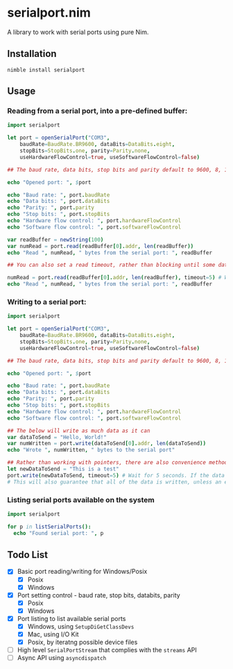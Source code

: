 # serialport.nim

A library to work with serial ports using pure Nim.

## Installation

```
nimble install serialport
```

## Usage

### Reading from a serial port, into a pre-defined buffer:

```nim
import serialport

let port = openSerialPort("COM3",
    baudRate=BaudRate.BR9600, dataBits=DataBits.eight,
    stopBits=StopBits.one, parity=Parity.none,
    useHardwareFlowControl=true, useSoftwareFlowControl=false)

## The baud rate, data bits, stop bits and parity default to 9600, 8, 1 and none - in that order

echo "Opened port: ", $port

echo "Baud rate: ", port.baudRate
echo "Data bits: ", port.dataBits
echo "Parity: ", port.parity
echo "Stop bits: ", port.stopBits
echo "Hardware flow control: ", port.hardwareFlowControl
echo "Software flow control: ", port.softwareFlowControl

var readBuffer = newString(100)
var numRead = port.read(readBuffer[0].addr, len(readBuffer))
echo "Read ", numRead, " bytes from the serial port: ", readBuffer

## You can also set a read timeout, rather than blocking until some data is received:

numRead = port.read(readBuffer[0].addr, len(readBuffer), timeout=5) # Wait for 5 seconds. If no data is received, a `PortTimeoutError` is raised
echo "Read ", numRead, " bytes from the serial port: ", readBuffer
```

### Writing to a serial port:

```nim
import serialport

let port = openSerialPort("COM3",
    baudRate=BaudRate.BR9600, dataBits=DataBits.eight,
    stopBits=StopBits.one, parity=Parity.none,
    useHardwareFlowControl=true, useSoftwareFlowControl=false)

## The baud rate, data bits, stop bits and parity default to 9600, 8, 1 and none - in that order

echo "Opened port: ", $port

echo "Baud rate: ", port.baudRate
echo "Data bits: ", port.dataBits
echo "Parity: ", port.parity
echo "Stop bits: ", port.stopBits
echo "Hardware flow control: ", port.hardwareFlowControl
echo "Software flow control: ", port.softwareFlowControl

## The below will write as much data as it can
var dataToSend = "Hello, World!"
var numWritten = port.write(dataToSend[0].addr, len(dataToSend))
echo "Wrote ", numWritten, " bytes to the serial port"

## Rather than working with pointers, there are also convenience methods that have timeouts:
let newDataToSend = "This is a test"
port.write(newDataToSend, timeout=5) # Wait for 5 seconds. If the data isn't transmitted in time, a `PortTimeoutError` is raised
# This will also guarantee that all of the data is written, unless an error occurs
```

### Listing serial ports available on the system

```nim
import serialport

for p in listSerialPorts():
  echo "Found serial port: ", p
```

## Todo List

- [X] Basic port reading/writing for Windows/Posix
    - [X] Posix
    - [X] Windows
- [X] Port setting control - baud rate, stop bits, databits, parity
    - [X] Posix
    - [X] Windows
- [X] Port listing to list available serial ports
    - [X] Windows, using `SetupDiGetClassDevs`
    - [X] Mac, using I/O Kit
    - [X] Posix, by iteratng possible device files
- [ ] High level `SerialPortStream` that complies with the `streams` API
- [ ] Async API using `asyncdispatch`
